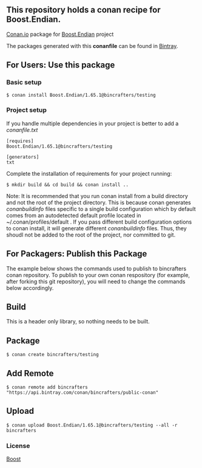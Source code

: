## This repository holds a conan recipe for Boost.Endian.

[Conan.io](https://conan.io) package for [Boost.Endian](https://github.com/Boostorg/Endian) project

The packages generated with this **conanfile** can be found in [Bintray](https://bintray.com/bincrafters/public-conan/Boost.Endian%3Abincrafters).

## For Users: Use this package

### Basic setup

    $ conan install Boost.Endian/1.65.1@bincrafters/testing

### Project setup

If you handle multiple dependencies in your project is better to add a *conanfile.txt*

    [requires]
    Boost.Endian/1.65.1@bincrafters/testing

    [generators]
    txt

Complete the installation of requirements for your project running:</small></span>

    $ mkdir build && cd build && conan install ..
	
Note: It is recommended that you run conan install from a build directory and not the root of the project directory.  This is because conan generates *conanbuildinfo* files specific to a single build configuration which by default comes from an autodetected default profile located in ~/.conan/profiles/default .  If you pass different build configuration options to conan install, it will generate different *conanbuildinfo* files.  Thus, they shoudl not be added to the root of the project, nor committed to git. 

## For Packagers: Publish this Package

The example below shows the commands used to publish to bincrafters conan repository. To publish to your own conan respository (for example, after forking this git repository), you will need to change the commands below accordingly. 

## Build  

This is a header only library, so nothing needs to be built.

## Package 

    $ conan create bincrafters/testing
	
## Add Remote

	$ conan remote add bincrafters "https://api.bintray.com/conan/bincrafters/public-conan"

## Upload

    $ conan upload Boost.Endian/1.65.1@bincrafters/testing --all -r bincrafters

### License
[Boost](LICENSE)
